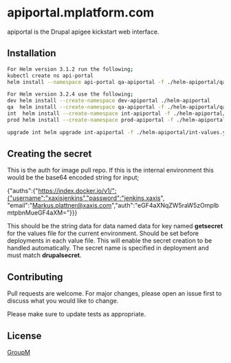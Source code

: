 # apiportal.mplatform.com

apiportal is the Drupal apigee kickstart web interface.

## Installation

```bash
For Helm version 3.1.2 run the following;
kubectl create ns api-portal
helm install --namespace api-portal qa-apiportal -f ./helm-apiportal/qa-values.yaml ./helm-apiportal

For Helm version 3.2.4 use the following;
dev helm install --create-namespace dev-apiportal ./helm-apiportal
qa  helm install --create-namespace qa-apiportal -f ./helm-apiportal/qa-values.yaml ./helm-apiportal
int  helm install --create-namespace int-apiportal -f ./helm-apiportal/int-values.yaml ./helm-apiportal
prod helm install --create-namespace prod-apiportal -f ./helm-apiportal/prod-values.yaml ./helm-apiportal

upgrade int helm upgrade int-apiportal -f ./helm-apiportal/int-values.yaml ./helm-apiportal
```
## Creating the secret
This is the auth for image pull repo. If this is the internal environment
this would be the base64 encoded string for input;

{"auths":{"https://index.docker.io/v1/":{"username":"xaxisjenkins","password":"jenkins.xaxis",
"email":"Markus.plattner@xaxis.com","auth":"eGF4aXNqZW5raW5zOmplbmtpbnMueGF4aXM="}}}

This should be the string data for data named data for key named **getsecret** for the values file
for the current environment. Should be set before deployments in each value file. This will
enable the secret creation to be handled automatically.
The secret name is specified in deployment and must match **drupalsecret**.


## Contributing
Pull requests are welcome. For major changes, please open an issue first to discuss what you would like to change.


Please make sure to update tests as appropriate.

## License
[GroupM](https://www.groupm.com)